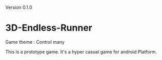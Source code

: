 
Version 0.1.0
# 3D-Endless-Runner
Game theme : Control many

This is a prototype game. It's a hyper casual game for android Platform.
